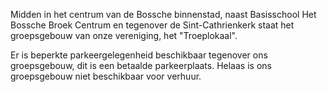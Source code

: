 Midden in het centrum van de Bossche binnenstad, naast Basisschool Het Bossche Broek Centrum en tegenover de Sint-Cathrienkerk staat het groepsgebouw van onze vereniging, het "Troeplokaal".

Er is beperkte parkeergelegenheid beschikbaar tegenover ons groepsgebouw, dit is een betaalde parkeerplaats. Helaas is ons groepsgebouw niet beschikbaar voor verhuur.
